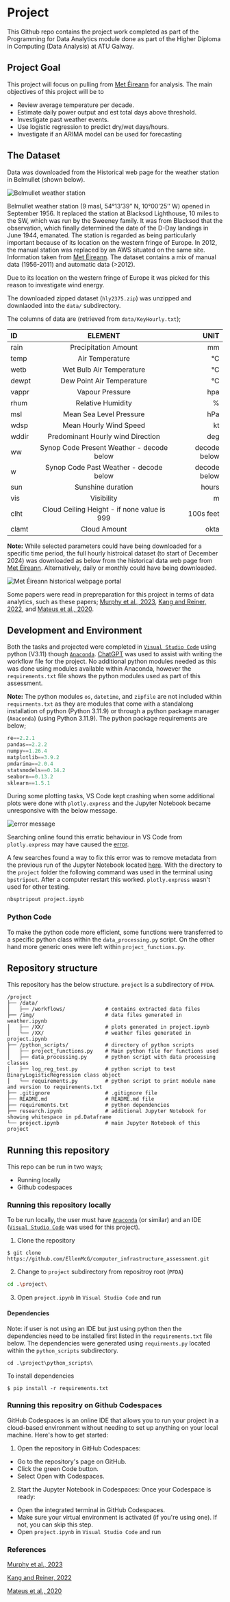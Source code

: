 # Project

This Github repo contains the project work completed as part of the Programming for Data Analytics module done as part of the Higher Diploma in Computing (Data Analysis) at ATU Galway. 

## Project Goal 
This project will focus on pulling from [Met Éireann](https://www.met.ie/) for analysis. The main objectives of this project will be to 
- Review average temperature per decade. 
- Estimate daily power output and est total days above threshold.
- Investigate past weather events.
- Use logistic regression to predict dry/wet days/hours.
- Investigate if an ARIMA model can be used for forecasting

## The Dataset
Data was downloaded from the Historical web page for the weather station in Belmullet (shown below).

![Belmullet weather station](https://www.met.ie/cms/assets/uploads/2021/03/Belmullet-weather-station.png)

Belmullet weather station (9 masl, 54°13‘39” N, 10°00’25’’ W) opened in September 1956. It replaced the station at Blacksod Lighthouse, 10 miles to the SW, which was run by the Sweeney family. It was from Blacksod that the observation, which finally determined the date of the D-Day landings in June 1944, emanated. The station is regarded as being particularly important because of its location on the western fringe of Europe. In 2012, the manual station was replaced by an AWS situated on the same site. Information taken from [Met Éireann](https://www.met.ie/climate/weather-observing-stations). The dataset contains a mix of manual data (1956-2011) and automatic data (>2012).

Due to its location on the western fringe of Europe it was picked for this reason to investigate wind energy. 

The downloaded zipped dataset (`hly2375.zip`) was unzipped and downlaoded into the `data/` subdirectory. 

The columns of data are (retrieved from `data/KeyHourly.txt`);

| ID                      | ELEMENT          |   UNIT            
| :-------- | :-------: | -------: |
| rain  | Precipitation Amount    |       mm           |
|temp    |   	Air Temperature 	 |                           °C |
|wetb	|	Wet Bulb Air Temperature	|		            °C|
|dewpt	|	Dew Point Air Temperature	|		°C	|	                 
|vappr	|	Vapour Pressure				|			        hpa |
|rhum	|	Relative Humidity			|			        % |
|msl	|	    Mean Sea Level Pressure	|					    hPa |
|wdsp	|	Mean Hourly Wind Speed		|				    kt |
|wddir	|	Predominant Hourly wind Direction		|		deg |
|ww		  |  Synop Code Present Weather - decode below | decode below |
|w		 |   Synop Code Past Weather - decode below    | decode below |
|sun	|	    Sunshine duration						|        hours |
|vis	|	    Visibility							     |       m |
|clht	|	Cloud Ceiling Height - if none value is 999	|	100s feet |
|clamt	|	Cloud Amount							     |   okta |


**Note:** While selected parameters could have being downloaded for a specific time period, the full hourly histroical dataset (to start of December 2024) was downloaded as below from the historical data web page from [Met Éireann](https://www.met.ie/climate/available-data/historical-data). Alternatively, daily or monthly could have being downloaded. 


![Met Éireann historical webpage portal](img/historical_data.png)

Some papers were read in prepreparation for this project in terms of data analytics, such as these papers; [Murphy et al., 2023](https://www.sciencedirect.com/science/article/pii/S2212094723000610), [Kang and Reiner, 2022](https://www.sciencedirect.com/science/article/pii/S014098832200189X), and [Mateus et al., 2020](https://rmets.onlinelibrary.wiley.com/doi/10.1002/gdj3.92).

## **Development and Environment**
Both the tasks and projected were completed in [`Visual Studio Code`](https://code.visualstudio.com/) using python (V3.11) though [`Anaconda`](https://www.anaconda.com/). [ChatGPT](https://chatgpt.com/) was used to assist with writing the workflow file for the project. No additional python modules needed as this was done using modules available within Anaconda, however the `requirements.txt` file shows the python modules used as part of this assessment.

**Note:** The python modules `os`, `datetime`, and `zipfile` are not included within `requirments.txt` as they are modules that come with a standalong installation of python (Python 3.11.9) or through a python package manager (`Anaconda`) (using Python 3.11.9). The python package requirements are below;

```python
re==2.2.1
pandas==2.2.2
numpy==1.26.4
matplotlib==3.9.2
pmdarima==2.0.4
statsmodels==0.14.2
seaborn==0.13.2
sklearn==1.5.1
```

During some plotting tasks, VS Code kept crashing when some additional plots were done with `plotly.express` and the Jupyter Notebook became unresponsive with the below message. 

![error message](img/vs_studio_crashing.png)

Searching online found this erratic behaviour in VS Code from `plotly.express` may have caused the [error](https://community.plotly.com/t/plotly-not-working-in-vscode-jupyter/85950). 

A few searches found a way to fix this error was to remove metadata from the previous run of the Jupyter Notebook located [here](https://stackoverflow.com/questions/72232152/visual-studio-code-freezes-after-short-while-the-window-is-not-responding). With the directory to the `project` folder the following command was used in the terminal using `bpstripout`. After a computer restart this worked. `plotly.express` wasn't used for other testing. 

```bash
nbsptripout project.ipynb
```

### **Python Code** 
To make the python code more efficient, some functions were transferred to a specific python class within the `data_processing.py` script. On the other hand more generic ones were left within `project_functions.py`. 

## **Repository structure** 
This repository has the below structure. `project` is a subdirectory of `PFDA`. 

```
/project
├── /data/           
│   ├── /workflows/             # contains extracted data files 
├── /img/                       # data files generated in weather.ipynb
│   ├── /XX/                    # plots generated in project.ipynb
│   └── /XX/                    # weather files generated in project.ipynb
├── /python_scripts/            # directory of python scripts
│   ├── project_functions.py    # Main python file for functions used     
│   ├── data_processing.py      # python script with data processing classes 
│   ├── log_reg_test.py         # python script to test BinaryLogisticRegression class object            
│   └── requirements.py         # python script to print module name and version to requirements.txt
├── .gitignore                  # .gitignore file
├── README.md                   # README.md file 
├── requirements.txt            # python dependencies
├── research.ipynb              # additional Jupyter Notebook for showing whitespace in pd.Dataframe
└── project.ipynb               # main Jupyter Notebook of this project
```


## **Running this repository**
This repo can be run in two ways;
- Running locally
- Github codespaces

### **Running this repository locally** 

To be run locally, the user must have [`Anaconda`](https://www.anaconda.com/) (or similar) and an IDE ([`Visual Studio Code`](https://code.visualstudio.com/) was used for this project). 

1. Clone the repository
```
$ git clone https://github.com/EllenMcG/computer_infrastructure_assessment.git
```

2. Change to `project` subdirectory from repositroy root (`PFDA`)

```bash
cd .\project\
```

3. Open `project.ipynb` in `Visual Studio Code` and run


#### **Dependencies** 
Note: if user is not using an IDE but just using python then the dependencies need to be installed first listed in the `requirements.txt` file below. The dependencies were generated using `requirments.py` located within the `python_scripts` subdirectory. 

```
cd .\project\python_scripts\
```

To install dependencies 

``` 
$ pip install -r requirements.txt
```


### **Running this repositry on Github Codespaces**

GitHub Codespaces is an online IDE that allows you to run your project in a cloud-based environment without needing to set up anything on your local machine. Here's how to get started:

1. Open the repository in GitHub Codespaces:
- Go to the repository's page on GitHub.
- Click the green Code button.
- Select Open with Codespaces.

2. Start the Jupyter Notebook in Codespaces:
Once your Codespace is ready:
- Open the integrated terminal in GitHub Codespaces.
- Make sure your virtual environment is activated (if you're using one). If not, you can skip this step.
- Open `project.ipynb` in `Visual Studio Code` and run 


### **References**
[Murphy et al., 2023](https://www.sciencedirect.com/science/article/pii/S2212094723000610)

[Kang and Reiner, 2022](https://www.sciencedirect.com/science/article/pii/S014098832200189X)

[Mateus et al., 2020](https://rmets.onlinelibrary.wiley.com/doi/10.1002/gdj3.92)

